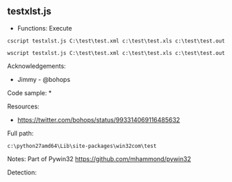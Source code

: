 ## testxlst.js

* Functions: Execute

```
cscript testxlst.js C:\test\test.xml c:\test\test.xls c:\test\test.out    

wscript testxlst.js C:\test\test.xml c:\test\test.xls c:\test\test.out    
```

Acknowledgements:
* Jimmy - @bohops

Code sample:
* 

Resources:
* https://twitter.com/bohops/status/993314069116485632

Full path:
```
c:\python27amd64\Lib\site-packages\win32com\test   
```

Notes:
Part of Pywin32
https://github.com/mhammond/pywin32    

Detection:


 
